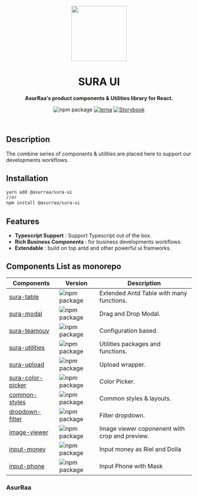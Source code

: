 
<p align="center">
  <img width="150" src="https://avatars.githubusercontent.com/u/62465909?s=400&u=b543f5c67f4bafb214e9064ac95de21e35daf2d9&v=4">
</p>
<h1 align="center"> SURA UI </h1>
<p align="center">
  <b >AsurRaa's product components & Utilities library for React.</b>
</p>

<div align="center">
  
  ![npm package](https://img.shields.io/npm/v/@asurraa/sura-ui.svg?style=flat-square?style=flat-square)
  [![lerna](https://img.shields.io/badge/maintained%20with-lerna-cc00ff.svg)](https://lerna.js.org/)
  [![Storybook](https://cdn.jsdelivr.net/gh/storybookjs/brand@master/badge/badge-storybook.svg)](https://asurraa.github.io/sura-ui/)
  
  </div>
<br>

## Description

The combine series of components & utilities are placed here to support our developments workflows.

## Installation 
```bash
yarn add @asurraa/sura-ui
//or 
npm install @asurraa/sura-ui
```

## Features

- **Typescript Support** : Support Typescript out of the box.
- **Rich Business Components** :  for business developments workflows.
- **Extendable** :  build on top antd and other powerful ui framworks.



## Components List as monorepo
|Components| Version |Description|
|--|--|--|
| [sura-table](https://github.com/asurraa/sura-ui/tree/master/packages/table) | ![npm package](https://img.shields.io/npm/v/@asurraa/sura-ui-table.svg?style=flat-square?style=flat-square)|Extended Antd Table with many functions.| 
| [sura-modal](https://github.com/asurraa/sura-ui/tree/master/packages/modal) | ![npm package](https://img.shields.io/npm/v/@asurraa/sura-ui-modal.svg?style=flat-square?style=flat-square)|Drag and Drop Modal.|
| [sura-teamouy](https://github.com/asurraa/sura-ui/tree/master/packages/teamouy) |![npm package](https://img.shields.io/npm/v/@asurraa/sura-ui-teamouy.svg?style=flat-square?style=flat-square)|Configuration based.|
| [sura-utilities](https://github.com/asurraa/sura-ui/tree/master/packages/utilities) |![npm package](https://img.shields.io/npm/v/@asurraa/sura-ui-utilities.svg?style=flat-square?style=flat-square)|Utilities packages and functions.|
| [sura-upload](https://github.com/asurraa/sura-ui/tree/master/packages/upload) |![npm package](https://img.shields.io/npm/v/@asurraa/sura-ui-upload.svg?style=flat-square?style=flat-square)|Upload wrapper.|
| [sura-color-picker](https://github.com/asurraa/sura-ui/tree/master/packages/color=picker) |![npm package](https://img.shields.io/npm/v/@asurraa/sura-ui-color-picker.svg?style=flat-square?style=flat-square)|Color Picker.|
| [common-styles](https://github.com/asurraa/sura-ui/tree/master/packages/common-styles) |![npm package](https://img.shields.io/npm/v/@asurraa/sura-ui-common-styles.svg?style=flat-square?style=flat-square)|Common styles & layouts.|
| [dropdown-filter](https://github.com/asurraa/sura-ui/tree/master/packages/dropdown-filter) |![npm package](https://img.shields.io/npm/v/@asurraa/sura-ui-dropdown-filter.svg?style=flat-square?style=flat-square)|Filter dropdown.|
| [image-viewer](https://github.com/asurraa/sura-ui/tree/master/packages/image-viewer) |![npm package](https://img.shields.io/npm/v/@asurraa/sura-ui-image-viewer.svg?style=flat-square?style=flat-square)|Image viewer coponenent with crop and preview.|
| [input-money](https://github.com/asurraa/sura-ui/tree/master/packages/image-viewer) |![npm package](https://img.shields.io/npm/v/@asurraa/sura-ui-input-money.svg?style=flat-square?style=flat-square)|Input money as Riel and Dolla|
| [input-phone](https://github.com/asurraa/sura-ui/tree/master/packages/input-phone) |![npm package](https://img.shields.io/npm/v/@asurraa/sura-ui-input-phone.svg?style=flat-square?style=flat-square)|Input Phone with Mask|


### AsurRaa


